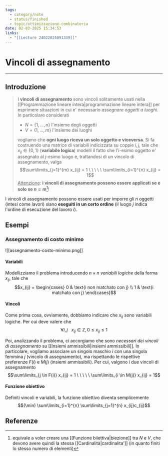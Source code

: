 ```yaml
---
tags:
  - category/note
  - status/finished
  - topic/ottimizzazione-combinatoria
date: 02-03-2025 15:34:53
links:
  - "[[Lecture 24022025091339]]"
---
```

# Vincoli di assegnamento
---
## Introduzione
> I **vincoli di assegnamento** sono vincoli solitamente usati nella [[Programmazione lineare intera|programmazione lineare intera]] per esprimere situazioni in cui e' necessario _assegnare oggetti a luoghi_.
> In particolare considerati
> - $N = \{1, \ldots, n\}$ l'insieme degli oggetti
> - $V = \{1, \ldots, m\}$ l'insieme dei luoghi
> 
> vogliamo che **ogni luogo riceva un solo oggetto e viceversa**. Si fa costruendo una matrice di variabili indicizzata su coppie $i, j$, tale che $x_{ij} \in \{0, 1\}$ (**variabile logica**) modelli il fatto che l'$i$-esimo oggetto e' assegnato al $j$-esimo luogo e, trattandosi di un vincolo di assegnamento, valga
> $$\sum\limits_{j=1}^{m} x_{ij} = 1 \ \ \ \ \ \sum\limits_{i=1}^{n} x_{ij} = 1$$
> <u>Attenzione</u>: **i vincoli di assegnamento possono essere applicati se e solo se $n = m$**[^1]!

I vincoli di assegnamento possono essere usati per imporre gli $n$ oggetti (intesi come lavori) siano **eseguiti in un certo ordine** (il luogo $j$ indica l'ordine di esecuzione del lavoro $i$).

## Esempi
### Assegnamento di costo minimo
![[assegnamento-costo-minimo.png]]

#### Variabili
Modellizziamo il problema introducendo $n \times n$ _variabili logiche_ della forma $x_{ij}$, tale che
$$x_{ij} = \begin{cases} 0 & \text{i non matchato con j} \\ 1 & \text{i matchato con j} \end{cases}$$

#### Vincoli
Come prima cosa, ovviamente, dobbiamo indicare che $x_{ij}$ sono variabili logiche. Per cui deve valere che
$$\forall i,j \ \ \ x_{ij} \in \mathbb{Z}, 0 \leq x_{ij} \leq 1$$

Poi, analizzando il problema, ci accorgiamo che sono _necessari dei vincoli di assegnamento_ su [[Insiemi ammissibili|insiemi ammissibili]]. In particolare, vogliamo associare un singolo maschio $i$ con una singola femmina $j$ (vincolo di assegnamento), ma rispettando le rispettive preferenze $F(i)$ e $M(j)$ (insiemi ammissibili). Per cui, valgono i due vincoli di assegnamento
$$\sum\limits_{j \in F(i)} x_{ij} = 1 \ \ \ \ \ \sum\limits_{i \in M(j)} x_{ij} = 1$$

#### Funzione obiettivo
Definiti vincoli e variabili, la funzione obiettivo diventa semplicemente
$$(\min) \sum\limits_{i=1}^{n} \sum\limits_{j=1}^{n} x_{ij}c_{ij}$$

## Referenze

[^1]: equivale a voler creare una [[Funzione biiettiva|biezione]] tra $N$ e $V$, che devono avere quindi la stessa [[Cardinalità|cardinalita']] (in quanto finiti lo stesso numero di elementi)
